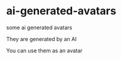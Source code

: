 # ai-generated-avatars
some ai generated avatars

They are generated by an AI

You can use them as an avatar
